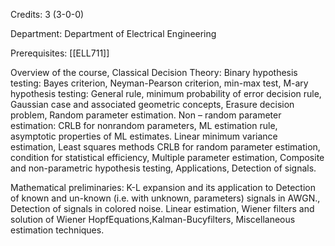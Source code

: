 Credits: 3 (3-0-0)

Department: Department of Electrical Engineering

Prerequisites: [[ELL711]]

Overview of the course, Classical Decision Theory: Binary hypothesis testing: Bayes criterion, Neyman-Pearson criterion, min-max test, M-ary hypothesis testing: General rule, minimum probability of error decision rule, Gaussian case and associated geometric concepts, Erasure decision problem, Random parameter estimation. Non – random parameter estimation: CRLB for nonrandom parameters, ML estimation rule, asymptotic properties of ML estimates. Linear minimum variance estimation, Least squares methods CRLB for random parameter estimation, condition for statistical efficiency, Multiple parameter estimation, Composite and non-parametric hypothesis testing, Applications, Detection of signals.

Mathematical preliminaries: K-L expansion and its application to Detection of known and un-known (i.e. with unknown, parameters) signals in AWGN., Detection of signals in colored noise. Linear estimation, Wiener filters and solution of Wiener HopfEquations,Kalman-Bucyfilters, Miscellaneous estimation techniques.